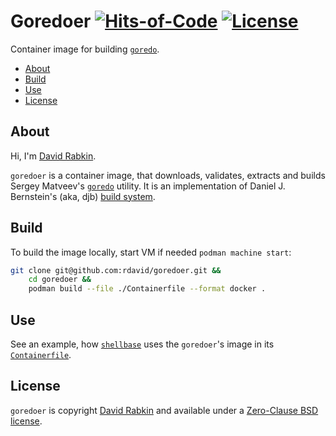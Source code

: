 # Goredoer [![Hits-of-Code](https://hitsofcode.com/github/rdavid/goredoer?branch=master)](https://hitsofcode.com/view/github/rdavid/goredoer?branch=master) [![License](https://img.shields.io/badge/license-0BSD-green)](https://github.com/rdavid/goredoer/blob/master/LICENSE)
Container image for building
[`goredo`](http://www.goredo.cypherpunks.ru/Install.html).

* [About](#about)
* [Build](#build)
* [Use](#use)
* [License](#license)

## About
Hi, I'm [David Rabkin](http://cv.rabkin.co.il).

`goredoer` is a container image, that downloads, validates, extracts and builds
Sergey Matveev's [`goredo`](http://www.goredo.cypherpunks.ru/Install.html)
utility. It is an implementation of Daniel J. Bernstein's (aka, djb)
[build system](http://cr.yp.to/redo.html).

## Build
To build the image locally, start VM if needed `podman machine start`:
```sh
git clone git@github.com:rdavid/goredoer.git &&
	cd goredoer &&
	podman build --file ./Containerfile --format docker .
```
## Use
See an example, how [`shellbase`](https://github.com/rdavid/shellbase) uses the
`goredoer`'s image in its
[`Containerfile`](https://github.com/rdavid/shellbase/blob/master/container/alpine/Containerfile).

## License
`goredoer` is copyright [David Rabkin](http://cv.rabkin.co.il) and available
under a
[Zero-Clause BSD license](https://github.com/rdavid/goredoer/blob/master/LICENSE).
